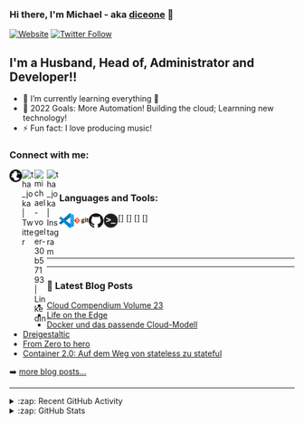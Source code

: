 ### Hi there, I'm Michael - aka [diceone][website] 👋 

[![Website](https://img.shields.io/website?label=dev-ops.de&style=for-the-badge&url=https%3A%2F%2Fwww.dev-ops.de)](https://www.dev-ops.de)
[![Twitter Follow](https://img.shields.io/twitter/follow/tha_joka?color=1DA1F2&logo=twitter&style=for-the-badge)](https://twitter.com/intent/follow?original_referer=https%3A%2F%2Fgithub.com%2FcodeSTACKr&screen_name=diceone)

## I'm a Husband, Head of, Administrator and Developer!!

- 🌱 I’m currently learning everything 🤣
- 🥅 2022 Goals: More Automation! Building the cloud; Learnning new technology!
- ⚡ Fun fact: I love producing music!

### Connect with me:

[<img align="left" alt="www.dev-ops-de" width="22px" src="https://raw.githubusercontent.com/iconic/open-iconic/master/svg/globe.svg" />][website]
[<img align="left" alt="tha_joka | Twitter" width="22px" src="https://cdn.jsdelivr.net/npm/simple-icons@v3/icons/twitter.svg" />][twitter]
[<img align="left" alt="michael-vogeler-30b57193 | LinkedIn" width="22px" src="https://cdn.jsdelivr.net/npm/simple-icons@v3/icons/linkedin.svg" />][linkedin]
[<img align="left" alt="tha_joka | Instagram" width="22px" src="https://cdn.jsdelivr.net/npm/simple-icons@v3/icons/instagram.svg" />][instagram]

<br />

### Languages and Tools:

[<img align="left" alt="Visual Studio Code" width="26px" src="https://raw.githubusercontent.com/github/explore/80688e429a7d4ef2fca1e82350fe8e3517d3494d/topics/visual-studio-code/visual-studio-code.png" />]
[<img align="left" alt="Git" width="26px" src="https://raw.githubusercontent.com/github/explore/80688e429a7d4ef2fca1e82350fe8e3517d3494d/topics/git/git.png" />]
[<img align="left" alt="GitHub" width="26px" src="https://raw.githubusercontent.com/github/explore/78df643247d429f6cc873026c0622819ad797942/topics/github/github.png" />]
[<img align="left" alt="Terminal" width="26px" src="https://raw.githubusercontent.com/github/explore/80688e429a7d4ef2fca1e82350fe8e3517d3494d/topics/terminal/terminal.png" />]

<br />
<br />

---

---

### 📕 Latest Blog Posts

<!-- BLOG-POST-LIST:START -->
- [Cloud Compendium Volume 23](https://www.amazon.de/Cloud-Compendium-23-Rainer-Stropek-ebook/dp/B07RJWGVH8/ref=sr_1_2?__mk_de_DE=%C3%85M%C3%85%C5%BD%C3%95%C3%91&crid=29P6XHB31SQML&keywords=cloud+compendium&qid=1636356535&sprefix=cloud+compendium%2Caps%2C118&sr=8-2)
- [Life on the Edge](https://speakerdeck.com/condayseu/life-on-the-edge-michael-vogeler)
- [Docker und das passende Cloud-Modell](https://www.informatik-aktuell.de/entwicklung/methoden/docker-und-das-passende-cloud-modell.html)
- [Dreigestaltic](https://books.google.se/books?id=FdkzDwAAQBAJ&pg=PA127&lpg=PA127&dq=michael+vogeler+nexinto&source=bl&ots=kcf9XdA5ki&sig=ACfU3U1HqovQINaUFuRwLCYoHHvoklBu5A&hl=de&sa=X&ved=2ahUKEwiz7ez8nYj0AhU0i8MKHR17AwsQ6AF6BAhkEAM#v=onepage&q=michael%20vogeler%20nexinto&f=false)
- [From Zero to hero](https://de.slideshare.net/JohannPaulusAlmeida/from-zero-to-hero-nexinto)
- [Container 2.0: Auf dem Weg von stateless zu stateful](https://www.it-administrator.de/fachartikel/242002.html)
<!-- BLOG-POST-LIST:END -->

➡️ [more blog posts...](https://www.dev-ops.de)

---

<details>
  <summary>:zap: Recent GitHub Activity</summary>
  
<!--START_SECTION:activity-->
1. 🗣 Commented on [#2](https://github.com/codeSTACKr/portfolio-sass/issues/2) in [codeSTACKr/portfolio-sass](https://github.com/codeSTACKr/portfolio-sass)
2. ❗️ Closed issue [#2](https://github.com/codeSTACKr/portfolio-sass/issues/2) in [codeSTACKr/portfolio-sass](https://github.com/codeSTACKr/portfolio-sass)
3. ❌ Closed PR [#11](https://github.com/codeSTACKr/free-developer-resources/pull/11) in [codeSTACKr/free-developer-resources](https://github.com/codeSTACKr/free-developer-resources)
4. 🗣 Commented on [#11](https://github.com/codeSTACKr/free-developer-resources/issues/11) in [codeSTACKr/free-developer-resources](https://github.com/codeSTACKr/free-developer-resources)
5. 🎉 Merged PR [#10](https://github.com/codeSTACKr/free-developer-resources/pull/10) in [codeSTACKr/free-developer-resources](https://github.com/codeSTACKr/free-developer-resources)
<!--END_SECTION:activity-->

</details>

<details>
  <summary>:zap: GitHub Stats</summary>

  <img align="left" alt="diceone's GitHub Stats" src="https://github-readme-stats.diceone.vercel.app/api?username=diceone&show_icons=true&hide_border=true" />

</details>

[website]: https://www.dev-ops-de
[cloud]: https://www.minusserver.com
[twitter]: https://twitter.com/tha_joka
[instagram]: https://instagram.com/tha_joka
[linkedin]: https://www.linkedin.com/in/michael-vogeler-30b57193
